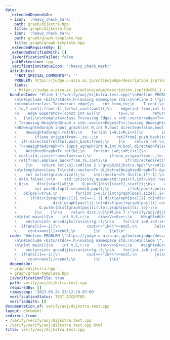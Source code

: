 ```yaml
---
data:
  _extendedDependsOn:
  - icon: ':heavy_check_mark:'
    path: graph/dijkstra.hpp
    title: graph/dijkstra.hpp
  - icon: ':heavy_check_mark:'
    path: graph/graph-template.hpp
    title: graph/graph-template.hpp
  _extendedRequiredBy: []
  _extendedVerifiedWith: []
  _isVerificationFailed: false
  _pathExtension: cpp
  _verificationStatusIcon: ':heavy_check_mark:'
  attributes:
    '*NOT_SPECIAL_COMMENTS*': ''
    PROBLEM: https://judge.u-aizu.ac.jp/onlinejudge/description.jsp?id=GRL_1_A
    links:
    - https://judge.u-aizu.ac.jp/onlinejudge/description.jsp?id=GRL_1_A
  bundledCode: "#line 1 \"verify/aoj/dijkstra.test.cpp\"\n#define PROBLEM \"https://judge.u-aizu.ac.jp/onlinejudge/description.jsp?id=GRL_1_A\"\
    \n\n#include <bits/stdc++.h>\nusing namespace std;\n\n#line 3 \"graph/graph-template.hpp\"\
    \ntemplate<class T>\nstruct edge{\n    int from,to;\n    T cost;\n    \n    edge(int\
    \ to,T cost):from(-1),to(to),cost(cost){}\n    edge(int from,int to,T cost):from(from),to(to),cost(cost){}\n\
    \n    edge &operator=(const int &x){\n        to=x;\n        return *this;\n \
    \   }\n};\n\ntemplate<class T>\nusing Edges = std::vector<edge<T>>;\n\ntemplate<class\
    \ T>\nusing WeightedGraph = std::vector<Edges<T>>;\nusing UnweightedGraph = std::vector<std::vector<int>>;\n\
    \nUnweightedGraph input_graph(int N,int M,bool directed=false,bool one_origin=true){\n\
    \    UnweightedGraph ret(N);\n    for(int i=0;i<M;i++){\n        int from,to;std::cin>>from>>to;\n\
    \        if(one_origin)from--,to--;\n        ret[from].push_back(to);\n      \
    \  if(!directed)ret[to].push_back(from);\n    }\n    return ret;\n};\n\ntemplate<class\
    \ T>\nWeightedGraph<T> input_wgraph(int N,int M,bool directed=false,bool one_origin=true){\n\
    \    WeightedGraph<T> ret(N);\n    for(int i=0;i<M;i++){\n        int from,to;T\
    \ cost;std::cin>>from>>to>>cost;\n        if(one_origin)from--,to--;\n       \
    \ ret[from].emplace_back(from,to,cost);\n        if(!directed)ret[to].emplace_back(to,from,cost);\n\
    \    }\n    return ret;\n};\n#line 2 \"graph/dijkstra.hpp\"\n\n#line 6 \"graph/dijkstra.hpp\"\
    \n\ntemplate<class T>\nstd::vector<T> dijkstra(WeightedGraph<T> &graph,int start=0){\n\
    \    int n=(int)graph.size();\n    std::vector<T> dist(n,(T)-1);\n    std::vector<bool>\
    \ ok(n,false);\n\n    std::priority_queue<std::pair<T,int>,std::vector<std::pair<T,int>>,std::greater<std::pair<T,int>>>\
    \ Q;\n    dist[start]=0;\n    Q.push({dist[start],start});\n\n    while(!Q.empty()){\n\
    \        int pos=Q.top().second;Q.pop();\n        if(ok[pos])continue;\n     \
    \   ok[pos]=true;\n        for(int i=0;i<(int)graph[pos].size();i++){\n      \
    \      if(dist[graph[pos][i].to]==-1 || dist[graph[pos][i].to]>dist[pos]+graph[pos][i].cost){\n\
    \                dist[graph[pos][i].to]=dist[pos]+graph[pos][i].cost;\n      \
    \          Q.push({dist[graph[pos][i].to],graph[pos][i].to});\n            }\n\
    \        }\n    }\n\n    return dist;\n}\n#line 7 \"verify/aoj/dijkstra.test.cpp\"\
    \n\nint main(){\n    int V,E,r;\n    cin>>V>>E>>r;\n    WeightedGraph<int> g=input_wgraph<int>(V,E,true,false);\n\
    \    vector<int> ans=dijkstra<int>(g,r);\n\n    for(int i=0;i<V;i++){\n      \
    \  if(ans[i]==-1){\n            cout<<\"INF\"<<endl;\n        }else{\n       \
    \     cout<<ans[i]<<endl;\n        }\n    }\n}\n"
  code: "#define PROBLEM \"https://judge.u-aizu.ac.jp/onlinejudge/description.jsp?id=GRL_1_A\"\
    \n\n#include <bits/stdc++.h>\nusing namespace std;\n\n#include \"../../graph/dijkstra.hpp\"\
    \n\nint main(){\n    int V,E,r;\n    cin>>V>>E>>r;\n    WeightedGraph<int> g=input_wgraph<int>(V,E,true,false);\n\
    \    vector<int> ans=dijkstra<int>(g,r);\n\n    for(int i=0;i<V;i++){\n      \
    \  if(ans[i]==-1){\n            cout<<\"INF\"<<endl;\n        }else{\n       \
    \     cout<<ans[i]<<endl;\n        }\n    }\n}"
  dependsOn:
  - graph/dijkstra.hpp
  - graph/graph-template.hpp
  isVerificationFile: true
  path: verify/aoj/dijkstra.test.cpp
  requiredBy: []
  timestamp: '2023-03-24 23:12:28-07:00'
  verificationStatus: TEST_ACCEPTED
  verifiedWith: []
documentation_of: verify/aoj/dijkstra.test.cpp
layout: document
redirect_from:
- /verify/verify/aoj/dijkstra.test.cpp
- /verify/verify/aoj/dijkstra.test.cpp.html
title: verify/aoj/dijkstra.test.cpp
---
```

